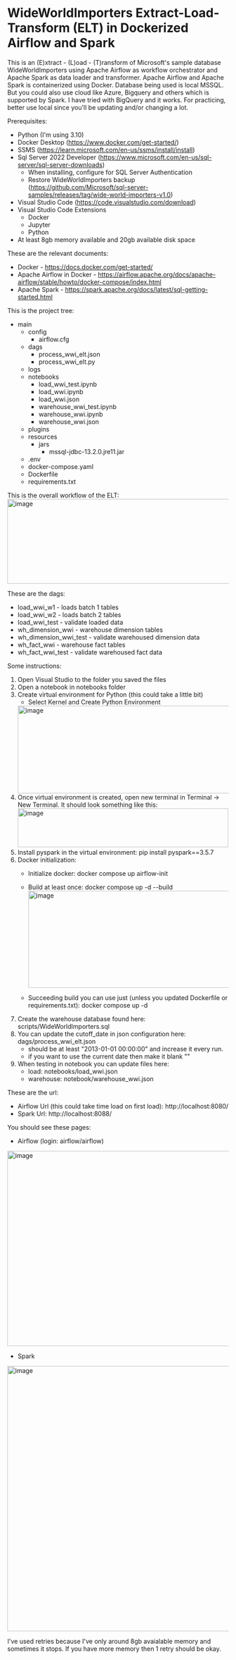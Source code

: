 # WideWorldImporters Extract-Load-Transform (ELT) in Dockerized Airflow and Spark

This is an (E)xtract - (L)oad - (T)ransform of Microsoft's sample database WideWorldImporters using Apache Airflow as workflow orchestrator and Apache Spark as data loader and transformer.  Apache Airflow and Apache Spark is containerized using Docker.  Database being used is local MSSQL.  But you could also use cloud like Azure, Bigquery and others which is supported by Spark.  I have tried with BigQuery and it works.  For practicing, better use local since you'll be updating and/or changing a lot.  

Prerequisites:
   + Python (I'm using 3.10)
   + Docker Desktop (https://www.docker.com/get-started/)
   + SSMS (https://learn.microsoft.com/en-us/ssms/install/install)
   + Sql Server 2022 Developer (https://www.microsoft.com/en-us/sql-server/sql-server-downloads)
      - When installing, configure for SQL Server Authentication
      - Restore WideWorldImporters backup (https://github.com/Microsoft/sql-server-samples/releases/tag/wide-world-importers-v1.0)
   + Visual Studio Code (https://code.visualstudio.com/download)
   + Visual Studio Code Extensions
     - Docker
     - Jupyter
     - Python
   + At least 8gb memory available and 20gb available disk space 

These are the relevant documents:
   + Docker - https://docs.docker.com/get-started/
   + Apache Airflow in Docker - https://airflow.apache.org/docs/apache-airflow/stable/howto/docker-compose/index.html
   + Apache Spark - https://spark.apache.org/docs/latest/sql-getting-started.html

This is the project tree:
   - main 
      - config
         + airflow.cfg
      - dags
         + process_wwi_elt.json
         + process_wwi_elt.py
      - logs
      - notebooks
         + load_wwi_test.ipynb
         + load_wwi.ipynb
         + load_wwi.json
         + warehouse_wwi_test.ipynb
         + warehouse_wwi.ipynb
         + warehouse_wwi.json
      - plugins
      - resources
         - jars
            + mssql-jdbc-13.2.0.jre11.jar
      + .env
      + docker-compose.yaml
      + Dockerfile
      + requirements.txt

This is the overall workflow of the ELT:
<img width="1138" height="192" alt="image" src="https://github.com/user-attachments/assets/34399c95-7c47-4113-934c-6751100fe39c" />

These are the dags:
   + load_wwi_w1 - loads batch 1 tables
   + load_wwi_w2 - loads batch 2 tables
   + load_wwi_test - validate loaded data
   + wh_dimension_wwi - warehouse dimension tables
   + wh_dimension_wwi_test - validate warehoused dimension data
   + wh_fact_wwi - warehouse fact tables
   + wh_fact_wwi_test - validate warehoused fact data

Some instructions:
1. Open Visual Studio to the folder you saved the files
2. Open a notebook in notebooks folder
3. Create virtual environment for Python (this could take a little bit)
    - Select Kernel and Create Python Environment
    <img width="975" height="199" alt="image" src="https://github.com/user-attachments/assets/26911ee9-9966-4534-9ba3-8871a20ffa96" />
4. Once virtual environment is created, open new terminal in Terminal -> New Terminal.  It should look something like this:
   <img width="479" height="88" alt="image" src="https://github.com/user-attachments/assets/687dd463-0125-438d-b2c1-f331709a0d6d" />
5. Install pyspark in the virtual environment:
   pip install pyspark==3.5.7
6. Docker initialization:
    - Initialize docker: docker compose up airflow-init
    - Build at least once: docker compose up -d --build
      <img width="490" height="220" alt="image" src="https://github.com/user-attachments/assets/bbaa3ce2-fe15-45bd-a270-1fb0403105b7" />

    - Succeeding build you can use just (unless you updated Dockerfile or requirements.txt): docker compose up -d
7. Create the warehouse database found here: scripts/WideWorldImporters.sql
8. You can update the cutoff_date in json configuration here: dags/process_wwi_elt.json
    - should be at least "2013-01-01 00:00:00" and increase it every run.
    - if you want to use the current date then make it blank ""
9. When testing in notebook you can update files here:
    - load: notebooks/load_wwi.json
    - warehouse: notebook/warehouse_wwi.json

These are the url:
- Airflow Url (this could take time load on first load): http://localhost:8080/ 
- Spark Url: http://localhost:8088/

You should see these pages:
- Airflow (login: airflow/airflow)
<img width="872" height="443" alt="image" src="https://github.com/user-attachments/assets/51b070f8-14cf-4556-8878-a1cd02779ea6" />

- Spark
<img width="958" height="602" alt="image" src="https://github.com/user-attachments/assets/a6a1e94c-cc35-410a-a747-53956befdf5a" />

I've used retries because I've only around 8gb avaialable memory and sometimes it stops.  If you have more memory then 1 retry should be okay.
